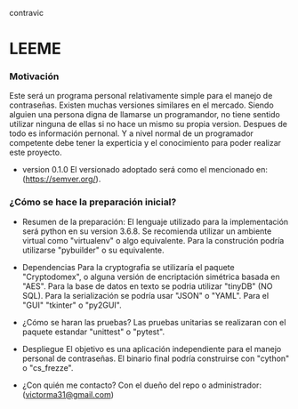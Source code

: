 contravic
# LEEME #

### Motivación ###
Este será un programa personal relativamente simple para el manejo de
contraseñas. Existen muchas versiones similares en el mercado. Siendo
alguien una persona digna de llamarse un programandor, no tiene sentido
utilizar ninguna de ellas si no hace un mismo su propia version.
Despues de todo es información pernonal. Y a nivel normal de un
programador competente debe tener la experticia y el conocimiento para
poder realizar este proyecto.

* version 0.1.0
El versionado adoptado será como el mencionado en:
(https://semver.org/).

### ¿Cómo se hace la preparación inicial? ###

* Resumen de la preparación:
El lenguaje utilizado para la implementación será python en su version
3.6.8. Se recomienda utilizar un ambiente virtual como "virtualenv" o
algo equivalente. Para la construción podría utilizarse "pybuilder" o
su equivalente.

* Dependencias
Para la cryptografia se utilizaría el paquete "Cryptodomex", o alguna
versión de encriptación simétrica basada en "AES". Para la base de datos
en texto se podria utilizar "tinyDB" (NO SQL). Para la serialización se
podría usar "JSON" o "YAML". Para el "GUI"  "tkinter" o "py2GUI".

* ¿Cómo se haran las pruebas?
Las pruebas unitarias se realizaran con el paquete estandar "unittest" o "pytest".

* Despliegue
El objetivo es una aplicación independiente para el manejo personal de contraseñas. El binario final podría construirse con "cython" o "cs_frezze".

* ¿Con quién me contacto?
Con el dueño del repo o administrador:
(victorma31@gmail.com)
